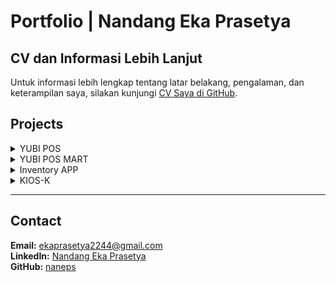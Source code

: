 # Portfolio | Nandang Eka Prasetya

## CV dan Informasi Lebih Lanjut

Untuk informasi lebih lengkap tentang latar belakang, pengalaman, dan keterampilan saya, silakan kunjungi [CV Saya di GitHub](https://github.com/naneps/cv-md/blob/main/README.md).

## Projects

<details>
  <summary>YUBI POS</summary> 
  
  ![Project Image](https://github.com/naneps/cv-md/blob/main/assets/yubipos-convensional.png?raw=true)

  **Deskripsi:**  
  YUBI POS adalah aplikasi Point of Sale (POS) yang dirancang khusus untuk restoran dan kafe. Aplikasi ini menyediakan fitur lengkap yang mencakup manajemen pesanan, inventaris, pelaporan penjualan, dan integrasi pembayaran. Dengan antarmuka yang user-friendly, YUBI POS membantu restoran dan kafe mengelola operasional harian dengan lebih efisien dan tepat waktu. Sistem ini berjalan di perangkat Android dan Desktop, memberikan fleksibilitas kepada pengguna untuk mengakses aplikasi dari berbagai platform.

  **Tech Stack:**
  - ![Flutter](https://img.shields.io/badge/-Flutter-02569B?logo=flutter&logoColor=white)
  - ![Dart](https://img.shields.io/badge/-Dart-0175C2?logo=dart&logoColor=white)
  - ![Laravel](https://img.shields.io/badge/-Laravel-FF2D20?logo=laravel&logoColor=white)
  - ![Firebase](https://img.shields.io/badge/-Firebase-FFCA28?logo=firebase&logoColor=white)
  
</details>



<details>
  <summary>YUBI POS MART</summary>
  
  ![Project Image](https://github.com/naneps/cv-md/blob/main/assets/yubipos-mart.png?raw=true)

  **Deskripsi:**  
  YUBI POS MART adalah aplikasi Point of Sale (POS) yang dirancang khusus untuk kebutuhan operasional minimarket dan toko retail. Aplikasi ini menawarkan fitur-fitur yang mendukung manajemen stok barang, pelacakan penjualan, integrasi sistem kasir, dan laporan keuangan yang terperinci. Dengan antarmuka yang mudah digunakan, YUBI POS MART membantu pemilik toko dalam mengelola operasional sehari-hari dengan lebih efisien dan akurat. Aplikasi ini mendukung platform Android dan Desktop.

  **Tech Stack:**
  - ![Flutter](https://img.shields.io/badge/-Flutter-02569B?logo=flutter&logoColor=white)
  - ![Dart](https://img.shields.io/badge/-Dart-0175C2?logo=dart&logoColor=white)
  - ![Laravel](https://img.shields.io/badge/-Laravel-FF2D20?logo=laravel&logoColor=white)
  - ![Firebase](https://img.shields.io/badge/-Firebase-FFCA28?logo=firebase&logoColor=white)
  
</details>


<details>
  <summary>Inventory APP</summary>
  
  ![Project Image](https://github.com/naneps/cv-md/blob/main/assets/ventoryaopp1.png?raw=true)
  ![Project Image](https://github.com/naneps/cv-md/blob/main/assets/ventoryapp2.png?raw=true)

  **Deskripsi:**  
  Inventory APP adalah aplikasi yang dirancang untuk membantu petugas dalam mengatur keluar masuknya barang di setiap toko atau stok mart yang tersebar di berbagai cabang. Aplikasi ini menawarkan fitur-fitur seperti pelacakan stok barang secara real-time, pengelolaan data barang masuk dan keluar, serta laporan inventaris yang akurat dan mudah diakses. Dengan Inventory APP, proses manajemen stok menjadi lebih efisien, mengurangi risiko kekurangan atau kelebihan stok, dan memastikan ketersediaan barang di seluruh cabang toko.

  **Tech Stack:**
  - ![Flutter](https://img.shields.io/badge/-Flutter-02569B?logo=flutter&logoColor=white)
  - ![Laravel](https://img.shields.io/badge/-Laravel-FF2D20?logo=laravel&logoColor=white)
  - ![Firebase](https://img.shields.io/badge/-Firebase-FFCA28?logo=firebase&logoColor=white)
  
</details>
<details>
  <summary>KIOS-K</summary>
  
  ![Project Image](https://github.com/naneps/cv-md/blob/main/assets/kiosk1.png?raw=true) 
  ![Project Image](https://github.com/naneps/cv-md/blob/main/assets/kiosk2.png?raw=true) 

  **Deskripsi:**  
  KIOS-K adalah aplikasi self-service yang dirancang untuk pemesanan minuman kopi dan non-kopi yang disiapkan oleh robot barista. Aplikasi ini memudahkan pelanggan untuk memesan minuman favorit mereka melalui antarmuka yang intuitif dan modern. KIOS-K terintegrasi langsung dengan robot barista yang akan menyiapkan minuman sesuai pesanan, serta sistem pembayaran digital untuk memproses transaksi secara cepat dan aman. Dengan KIOS-K, pengalaman pemesanan minuman menjadi lebih efisien dan otomatis, meningkatkan kenyamanan dan kepuasan pelanggan.

  **Tech Stack:**
  - ![Flutter](https://img.shields.io/badge/-Flutter-02569B?logo=flutter&logoColor=white)
  - ![Laravel](https://img.shields.io/badge/-Laravel-FF2D20?logo=laravel&logoColor=white)
  - ![Firebase](https://img.shields.io/badge/-Firebase-FFCA28?logo=firebase&logoColor=white)
  
</details>


---

## Contact

**Email:** ekaprasetya2244@gmail.com  
**LinkedIn:** [Nandang Eka Prasetya](https://linkedin.com/in/nandang-eka-prasetya)  
**GitHub:** [naneps](https://github.com/naneps)
